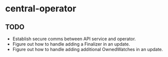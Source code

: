 # central-operator

## TODO

* Establish secure comms between API service and operator.
* Figure out how to handle adding a Finalizer in an update.
* Figure out how to handle adding additional OwnedWatches in an update.